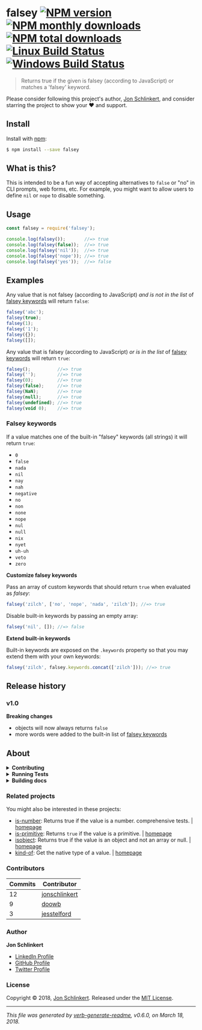 # falsey [![NPM version](https://img.shields.io/npm/v/falsey.svg?style=flat)](https://www.npmjs.com/package/falsey) [![NPM monthly downloads](https://img.shields.io/npm/dm/falsey.svg?style=flat)](https://npmjs.org/package/falsey) [![NPM total downloads](https://img.shields.io/npm/dt/falsey.svg?style=flat)](https://npmjs.org/package/falsey) [![Linux Build Status](https://img.shields.io/travis/jonschlinkert/falsey.svg?style=flat&label=Travis)](https://travis-ci.org/jonschlinkert/falsey) [![Windows Build Status](https://img.shields.io/appveyor/ci/jonschlinkert/falsey.svg?style=flat&label=AppVeyor)](https://ci.appveyor.com/project/jonschlinkert/falsey)

> Returns true if the given is falsey (according to JavaScript) or matches a 'falsey' keyword.

Please consider following this project's author, [Jon Schlinkert](https://github.com/jonschlinkert), and consider starring the project to show your :heart: and support.

## Install

Install with [npm](https://www.npmjs.com/):

```sh
$ npm install --save falsey
```

## What is this?

This is intended to be a fun way of accepting alternatives to `false` or "no" in CLI prompts, web forms, etc. For example, you might want to allow users to define `nil` or `nope` to disable something.

## Usage

```js
const falsey = require('falsey');

console.log(falsey());       //=> true
console.log(falsey(false));  //=> true
console.log(falsey('nil'));  //=> true
console.log(falsey('nope')); //=> true
console.log(falsey('yes'));  //=> false
```

## Examples

Any value that is not falsey (according to JavaScript) _and is not in the list_ of [falsey keywords](#falsey-keywords) will return `false`:

```js
falsey('abc');
falsey(true);
falsey(1);
falsey('1');
falsey({});
falsey([]);
```

Any value that is falsey (according to JavaScript) _or is in the list_ of [falsey keywords](#falsey-keywords) will return `true`:

```js
falsey();          //=> true
falsey('');        //=> true
falsey(0);         //=> true
falsey(false);     //=> true
falsey(NaN);       //=> true
falsey(null);      //=> true
falsey(undefined); //=> true
falsey(void 0);    //=> true
```

### Falsey keywords

If a value matches one of the built-in "falsey" keywords (all strings) it will return `true`:

* `0`
* `false`
* `nada`
* `nil`
* `nay`
* `nah`
* `negative`
* `no`
* `non`
* `none`
* `nope`
* `nul`
* `null`
* `nix`
* `nyet`
* `uh-uh`
* `veto`
* `zero`

**Customize falsey keywords**

Pass an array of custom keywords that should return `true` when evaluated as _falsey_:

```js
falsey('zilch', ['no', 'nope', 'nada', 'zilch']); //=> true
```

Disable built-in keywords by passing an empty array:

```js
falsey('nil', []); //=> false
```

**Extend built-in keywords**

Built-in keywords are exposed on the `.keywords` property so that you may extend them with your own keywords:

```js
falsey('zilch', falsey.keywords.concat(['zilch'])); //=> true
```

## Release history

### v1.0

**Breaking changes**

* objects will now always returns `false`
* more words were added to the built-in list of [falsey keywords](#falsey-keywords)

## About

<details>
<summary><strong>Contributing</strong></summary>

Pull requests and stars are always welcome. For bugs and feature requests, [please create an issue](../../issues/new).

</details>

<details>
<summary><strong>Running Tests</strong></summary>

Running and reviewing unit tests is a great way to get familiarized with a library and its API. You can install dependencies and run tests with the following command:

```sh
$ npm install && npm test
```

</details>

<details>
<summary><strong>Building docs</strong></summary>

_(This project's readme.md is generated by [verb](https://github.com/verbose/verb-generate-readme), please don't edit the readme directly. Any changes to the readme must be made in the [.verb.md](.verb.md) readme template.)_

To generate the readme, run the following command:

```sh
$ npm install -g verbose/verb#dev verb-generate-readme && verb
```

</details>

### Related projects

You might also be interested in these projects:

* [is-number](https://www.npmjs.com/package/is-number): Returns true if the value is a number. comprehensive tests. | [homepage](https://github.com/jonschlinkert/is-number "Returns true if the value is a number. comprehensive tests.")
* [is-primitive](https://www.npmjs.com/package/is-primitive): Returns `true` if the value is a primitive.  | [homepage](https://github.com/jonschlinkert/is-primitive "Returns `true` if the value is a primitive. ")
* [isobject](https://www.npmjs.com/package/isobject): Returns true if the value is an object and not an array or null. | [homepage](https://github.com/jonschlinkert/isobject "Returns true if the value is an object and not an array or null.")
* [kind-of](https://www.npmjs.com/package/kind-of): Get the native type of a value. | [homepage](https://github.com/jonschlinkert/kind-of "Get the native type of a value.")

### Contributors

| **Commits** | **Contributor** | 
| --- | --- |
| 12 | [jonschlinkert](https://github.com/jonschlinkert) |
| 9 | [doowb](https://github.com/doowb) |
| 3 | [jesstelford](https://github.com/jesstelford) |

### Author

**Jon Schlinkert**

* [LinkedIn Profile](https://linkedin.com/in/jonschlinkert)
* [GitHub Profile](https://github.com/jonschlinkert)
* [Twitter Profile](https://twitter.com/jonschlinkert)

### License

Copyright © 2018, [Jon Schlinkert](https://github.com/jonschlinkert).
Released under the [MIT License](LICENSE).

***

_This file was generated by [verb-generate-readme](https://github.com/verbose/verb-generate-readme), v0.6.0, on March 18, 2018._
